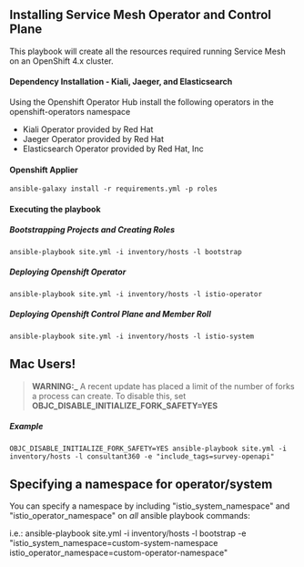 ## Installing Service Mesh Operator and Control Plane

This playbook will create all the resources required running Service Mesh on an OpenShift 4.x cluster.

#### Dependency Installation - Kiali, Jaeger, and Elasticsearch
Using the Openshift Operator Hub install the following operators in the openshift-operators namespace
 - Kiali Operator provided by Red Hat
 - Jaeger Operator provided by Red Hat
 - Elasticsearch Operator provided by Red Hat, Inc


#### Openshift Applier

```
ansible-galaxy install -r requirements.yml -p roles
```

#### Executing the playbook

##### Bootstrapping Projects and Creating Roles

```
ansible-playbook site.yml -i inventory/hosts -l bootstrap
```

##### Deploying Openshift Operator

```
ansible-playbook site.yml -i inventory/hosts -l istio-operator
```

##### Deploying Openshift Control Plane and Member Roll

```
ansible-playbook site.yml -i inventory/hosts -l istio-system
```

## Mac Users!

> **WARNING:\_** A recent update has placed a limit of the number of forks a process can create. To disable this, set **OBJC_DISABLE_INITIALIZE_FORK_SAFETY=YES**

##### Example

```
OBJC_DISABLE_INITIALIZE_FORK_SAFETY=YES ansible-playbook site.yml -i inventory/hosts -l consultant360 -e "include_tags=survey-openapi"
```

## Specifying a namespace for operator/system

You can specify a namespace by including "istio_system_namespace" and "istio_operator_namespace" on *all* ansible playbook commands:

i.e.: ansible-playbook site.yml -i inventory/hosts -l bootstrap -e "istio_system_namespace=custom-system-namespace istio_operator_namespace=custom-operator-namespace"